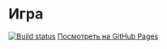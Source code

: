 # Игра 

[![Build status](https://ci.appveyor.com/api/projects/status/bsp7nffvgaoi93mt?svg=true)](https://ci.appveyor.com/project/JobGoog/dom)
[Посмотреть на GitHub Pages](https://jobgoog.github.io/dom/)
